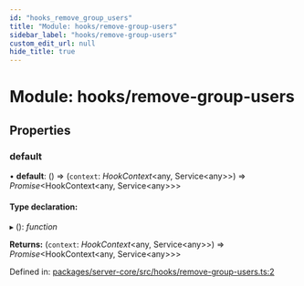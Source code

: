 ```yaml
---
id: "hooks_remove_group_users"
title: "Module: hooks/remove-group-users"
sidebar_label: "hooks/remove-group-users"
custom_edit_url: null
hide_title: true
---
```


# Module: hooks/remove-group-users

## Properties

### default

• **default**: () => (`context`: *HookContext*<any, Service<any\>\>) => *Promise*<HookContext<any, Service<any\>\>\>

#### Type declaration:

▸ (): *function*

**Returns:** (`context`: *HookContext*<any, Service<any\>\>) => *Promise*<HookContext<any, Service<any\>\>\>

Defined in: [packages/server-core/src/hooks/remove-group-users.ts:2](https://github.com/xr3ngine/xr3ngine/blob/2d83606b6/packages/server-core/src/hooks/remove-group-users.ts#L2)
